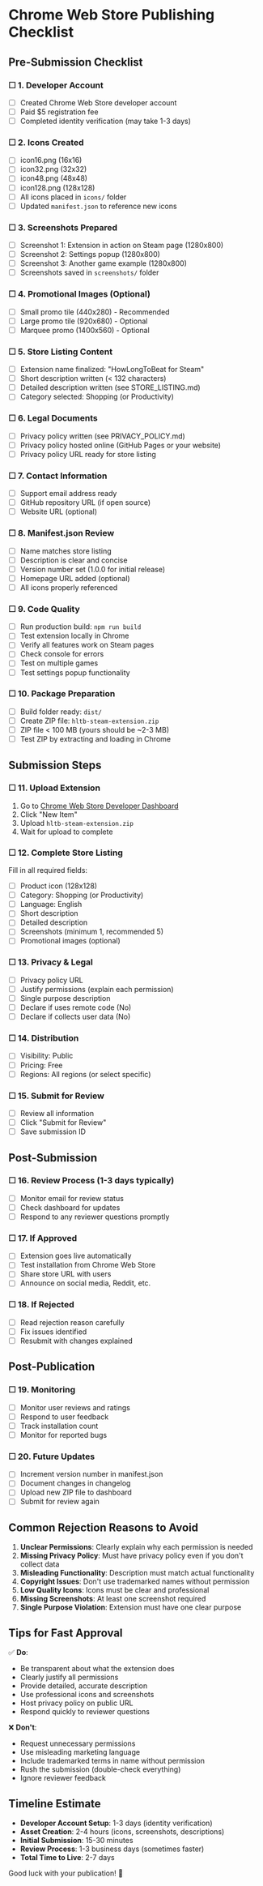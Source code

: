 # Chrome Web Store Publishing Checklist

## Pre-Submission Checklist

### ☐ 1. Developer Account
- [ ] Created Chrome Web Store developer account
- [ ] Paid $5 registration fee
- [ ] Completed identity verification (may take 1-3 days)

### ☐ 2. Icons Created
- [ ] icon16.png (16x16)
- [ ] icon32.png (32x32)
- [ ] icon48.png (48x48)
- [ ] icon128.png (128x128)
- [ ] All icons placed in `icons/` folder
- [ ] Updated `manifest.json` to reference new icons

### ☐ 3. Screenshots Prepared
- [ ] Screenshot 1: Extension in action on Steam page (1280x800)
- [ ] Screenshot 2: Settings popup (1280x800)
- [ ] Screenshot 3: Another game example (1280x800)
- [ ] Screenshots saved in `screenshots/` folder

### ☐ 4. Promotional Images (Optional)
- [ ] Small promo tile (440x280) - Recommended
- [ ] Large promo tile (920x680) - Optional
- [ ] Marquee promo (1400x560) - Optional

### ☐ 5. Store Listing Content
- [ ] Extension name finalized: "HowLongToBeat for Steam"
- [ ] Short description written (< 132 characters)
- [ ] Detailed description written (see STORE_LISTING.md)
- [ ] Category selected: Shopping (or Productivity)

### ☐ 6. Legal Documents
- [ ] Privacy policy written (see PRIVACY_POLICY.md)
- [ ] Privacy policy hosted online (GitHub Pages or your website)
- [ ] Privacy policy URL ready for store listing

### ☐ 7. Contact Information
- [ ] Support email address ready
- [ ] GitHub repository URL (if open source)
- [ ] Website URL (optional)

### ☐ 8. Manifest.json Review
- [ ] Name matches store listing
- [ ] Description is clear and concise
- [ ] Version number set (1.0.0 for initial release)
- [ ] Homepage URL added (optional)
- [ ] All icons properly referenced

### ☐ 9. Code Quality
- [ ] Run production build: `npm run build`
- [ ] Test extension locally in Chrome
- [ ] Verify all features work on Steam pages
- [ ] Check console for errors
- [ ] Test on multiple games
- [ ] Test settings popup functionality

### ☐ 10. Package Preparation
- [ ] Build folder ready: `dist/`
- [ ] Create ZIP file: `hltb-steam-extension.zip`
- [ ] ZIP file < 100 MB (yours should be ~2-3 MB)
- [ ] Test ZIP by extracting and loading in Chrome

## Submission Steps

### ☐ 11. Upload Extension
1. Go to [Chrome Web Store Developer Dashboard](https://chrome.google.com/webstore/devconsole)
2. Click "New Item"
3. Upload `hltb-steam-extension.zip`
4. Wait for upload to complete

### ☐ 12. Complete Store Listing
Fill in all required fields:
- [ ] Product icon (128x128)
- [ ] Category: Shopping (or Productivity)
- [ ] Language: English
- [ ] Short description
- [ ] Detailed description
- [ ] Screenshots (minimum 1, recommended 5)
- [ ] Promotional images (optional)

### ☐ 13. Privacy & Legal
- [ ] Privacy policy URL
- [ ] Justify permissions (explain each permission)
- [ ] Single purpose description
- [ ] Declare if uses remote code (No)
- [ ] Declare if collects user data (No)

### ☐ 14. Distribution
- [ ] Visibility: Public
- [ ] Pricing: Free
- [ ] Regions: All regions (or select specific)

### ☐ 15. Submit for Review
- [ ] Review all information
- [ ] Click "Submit for Review"
- [ ] Save submission ID

## Post-Submission

### ☐ 16. Review Process (1-3 days typically)
- [ ] Monitor email for review status
- [ ] Check dashboard for updates
- [ ] Respond to any reviewer questions promptly

### ☐ 17. If Approved
- [ ] Extension goes live automatically
- [ ] Test installation from Chrome Web Store
- [ ] Share store URL with users
- [ ] Announce on social media, Reddit, etc.

### ☐ 18. If Rejected
- [ ] Read rejection reason carefully
- [ ] Fix issues identified
- [ ] Resubmit with changes explained

## Post-Publication

### ☐ 19. Monitoring
- [ ] Monitor user reviews and ratings
- [ ] Respond to user feedback
- [ ] Track installation count
- [ ] Monitor for reported bugs

### ☐ 20. Future Updates
- [ ] Increment version number in manifest.json
- [ ] Document changes in changelog
- [ ] Upload new ZIP file to dashboard
- [ ] Submit for review again

## Common Rejection Reasons to Avoid

1. **Unclear Permissions**: Clearly explain why each permission is needed
2. **Missing Privacy Policy**: Must have privacy policy even if you don't collect data
3. **Misleading Functionality**: Description must match actual functionality
4. **Copyright Issues**: Don't use trademarked names without permission
5. **Low Quality Icons**: Icons must be clear and professional
6. **Missing Screenshots**: At least one screenshot required
7. **Single Purpose Violation**: Extension must have one clear purpose

## Tips for Fast Approval

✅ **Do**:
- Be transparent about what the extension does
- Clearly justify all permissions
- Provide detailed, accurate description
- Use professional icons and screenshots
- Host privacy policy on public URL
- Respond quickly to reviewer questions

❌ **Don't**:
- Request unnecessary permissions
- Use misleading marketing language
- Include trademarked terms in name without permission
- Rush the submission (double-check everything)
- Ignore reviewer feedback

## Timeline Estimate

- **Developer Account Setup**: 1-3 days (identity verification)
- **Asset Creation**: 2-4 hours (icons, screenshots, descriptions)
- **Initial Submission**: 15-30 minutes
- **Review Process**: 1-3 business days (sometimes faster)
- **Total Time to Live**: 2-7 days

Good luck with your publication! 🚀
